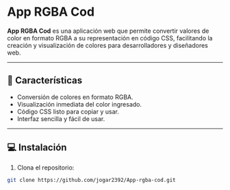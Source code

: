 # App RGBA Cod

**App RGBA Cod** es una aplicación web que permite convertir valores de color en formato RGBA a su representación en código CSS, facilitando la creación y visualización de colores para desarrolladores y diseñadores web.

---

## 📌 Características

- Conversión de colores en formato RGBA.
- Visualización inmediata del color ingresado.
- Código CSS listo para copiar y usar.
- Interfaz sencilla y fácil de usar.

---

## 💻 Instalación

1. Clona el repositorio:

```bash
git clone https://github.com/jogar2392/App-rgba-cod.git
